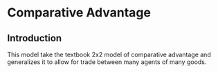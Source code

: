 # Comparative Advantage

## Introduction
This model take the textbook 2x2 model of comparative advantage and generalizes
it to allow for trade between many agents of many goods.


